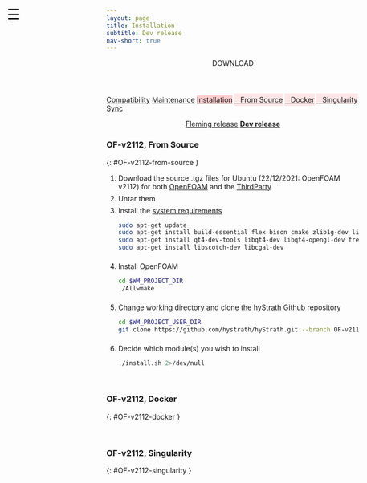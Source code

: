 ```yaml
---
layout: page
title: Installation
subtitle: Dev release
nav-short: true
--- 
```


<div id="mySidenav" class="sidenav">
  <a href="javascript:void(0)" class="closebtn" onclick="closeNav()"><i class='fa fa-times'></i></a>
  <header>DOWNLOAD</header>
  <a href="https://hystrath.github.io/download/compatibility/">Compatibility</a>
  <a href="https://hystrath.github.io/download/maintenance/">Maintenance</a>
  <a href="https://hystrath.github.io/download/dev/installation/" style="background-color:#FFCCCC">Installation</a>
  <a href="https://hystrath.github.io/download/dev/installation/#OF-v2112-from-source" style="background-color:#FFE6E6; padding-top:4px; padding-bottom:4px">&nbsp;&nbsp; From Source</a>
  <a href="https://hystrath.github.io/download/dev/installation/#OF-v2112-docker" style="background-color:#FFE6E6; padding-top:4px; padding-bottom:4px">&nbsp;&nbsp; Docker</a>
  <a href="https://hystrath.github.io/download/dev/installation/#OF-v2112-singularity" style="background-color:#FFE6E6; padding-top:4px;">&nbsp;&nbsp; Singularity</a>
  <a href="https://hystrath.github.io/download/dev/sync/">Sync</a>
</div>

<span style="position: fixed;font-size:30px;cursor:pointer; margin:0px; top:60px;left:30px;" onclick="reopenNav()">&#9776;</span>

<script>
function openNav() {
  document.getElementById("mySidenav").style.width = "210px";
  document.getElementById("mySidenav").style.transition = "0s";
}

function closeNav() {
  document.getElementById("mySidenav").style.width = "0px";
  localStorage.removeItem('show_sidenav');
}

function reopenNav() {
  document.getElementById("mySidenav").style.width = "210px";
  document.getElementById("mySidenav").style.transition = "0.5s";
  localStorage.setItem("show_sidenav", true);
}

if (localStorage.getItem("show_sidenav")) openNav()
</script>

<p align="center">
  <a class="btn btn-outline-dark" href="https://hystrath.github.io/download/fleming/installation/" role="button">Fleming release</a>
  <a class="btn btn-warning" href="https://hystrath.github.io/download/dev/installation/" role="button"><b>Dev release</b></a>
</p>

### OF-v2112, From Source
{: #OF-v2112-from-source }

1. Download the source .tgz files for Ubuntu (22/12/2021: OpenFOAM v2112) for both [OpenFOAM](https://sourceforge.net/projects/openfoam/files/v2112/OpenFOAM-v2112.tgz) and the [ThirdParty](https://sourceforge.net/projects/openfoam/files/v2112/ThirdParty-v2112.tgz)  
    <div style="line-height:50%;">
        <br>
    </div>
2. Untar them  
    <div style="line-height:50%;">
        <br>
    </div>
3. Install the [system requirements](https://www.openfoam.com/documentation/system-requirements.php)  
    ```sh
    sudo apt-get update
    sudo apt-get install build-essential flex bison cmake zlib1g-dev libboost-system-dev libboost-thread-dev libopenmpi-dev openmpi-bin gnuplot libreadline-dev libncurses-dev libxt-dev
    sudo apt-get install qt4-dev-tools libqt4-dev libqt4-opengl-dev freeglut3-dev libqtwebkit-dev
    sudo apt-get install libscotch-dev libcgal-dev
    ```
    <div style="line-height:50%;">
        <br>
    </div>
4. Install OpenFOAM    
    ```sh
    cd $WM_PROJECT_DIR
    ./Allwmake
    ```
    <div style="line-height:50%;">
        <br>
    </div>
5. Change working directory and clone the hyStrath Github repository   
    ```sh
    cd $WM_PROJECT_USER_DIR
    git clone https://github.com/hystrath/hyStrath.git --branch OF-v2112 --single-branch && cd hyStrath/
    ```
    <div style="line-height:50%;">
        <br>
    </div>
6. Decide which module(s) you wish to install  
    ```sh 
    ./install.sh 2>/dev/null
    ```

<br>
    
### OF-v2112, Docker
{: #OF-v2112-docker }

<br>

### OF-v2112, Singularity
{: #OF-v2112-singularity }
